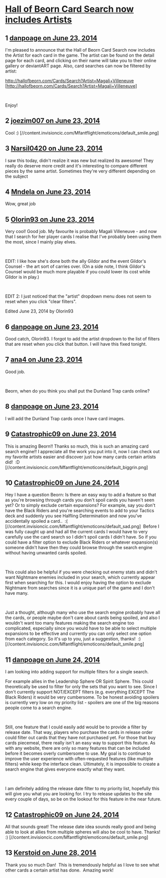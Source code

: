 # [Hall of Beorn Card Search now includes Artists](https://community.fantasyflightgames.com/topic/109213-hall-of-beorn-card-search-now-includes-artists/)

## 1 [danpoage on June 23, 2014](https://community.fantasyflightgames.com/topic/109213-hall-of-beorn-card-search-now-includes-artists/?do=findComment&comment=1129572)

I'm pleased to announce that the Hall of Beorn Card Search now includes the Artist for each card in the game. The artist can be found on the detail page for each card, and clicking on their name will take you to their online gallery or deviantART page. Also, card searches can now be filtered by artist:

http://hallofbeorn.com/Cards/Search?Artist=Magali+Villeneuve [http://hallofbeorn.com/Cards/Search?Artist=Magali+Villeneuve]

 

Enjoy!

## 2 [joezim007 on June 23, 2014](https://community.fantasyflightgames.com/topic/109213-hall-of-beorn-card-search-now-includes-artists/?do=findComment&comment=1129708)

Cool :) [//content.invisioncic.com/Mfantflight/emoticons/default_smile.png]

## 3 [Narsil0420 on June 23, 2014](https://community.fantasyflightgames.com/topic/109213-hall-of-beorn-card-search-now-includes-artists/?do=findComment&comment=1129801)

I saw this today, didn't realize it was new but realized its awesome! They really do deserve more credit and it's interesting to compare different pieces by the same artist. Sometimes they're very different depending on the subject

## 4 [Mndela on June 23, 2014](https://community.fantasyflightgames.com/topic/109213-hall-of-beorn-card-search-now-includes-artists/?do=findComment&comment=1129892)

Wow, great job

## 5 [Olorin93 on June 23, 2014](https://community.fantasyflightgames.com/topic/109213-hall-of-beorn-card-search-now-includes-artists/?do=findComment&comment=1129920)

Very cool! Good job. My favourite is probably Magali Villeneuve - and now that I search for her player cards I realise that I've probably been using them the most, since I mainly play elves.

 

EDIT: I like how she's done both the ally Gildor and the event Gildor's Counsel - the art sort of carries over. (On a side note, I think Gildor's Counsel would be much more playable if you could lower its cost while Gildor is in play.)

 

EDIT 2: I just noticed that the "artist" dropdown menu does not seem to reset when you click "clear filters".

Edited June 23, 2014 by Olorin93

## 6 [danpoage on June 23, 2014](https://community.fantasyflightgames.com/topic/109213-hall-of-beorn-card-search-now-includes-artists/?do=findComment&comment=1130238)

Good catch, Olorin93. I forgot to add the artist dropdown to the list of filters that are reset when you click that button. I will have this fixed tonight.

## 7 [ana4 on June 23, 2014](https://community.fantasyflightgames.com/topic/109213-hall-of-beorn-card-search-now-includes-artists/?do=findComment&comment=1130444)

Good job.

 

Beorn, when do you think you shall put the Dunland Trap cards online?

## 8 [danpoage on June 23, 2014](https://community.fantasyflightgames.com/topic/109213-hall-of-beorn-card-search-now-includes-artists/?do=findComment&comment=1130508)

I will add the Dunland Trap cards once I have card images.

## 9 [Catastrophic09 on June 23, 2014](https://community.fantasyflightgames.com/topic/109213-hall-of-beorn-card-search-now-includes-artists/?do=findComment&comment=1130665)

This is amazing Beorn!! Thanks so much, this is such an amazing card search engine!! I appreciate all the work you put into it, now I can check out my favorite artists easier and discover just how many cards certain artists did!  :D [//content.invisioncic.com/Mfantflight/emoticons/default_biggrin.png]

## 10 [Catastrophic09 on June 24, 2014](https://community.fantasyflightgames.com/topic/109213-hall-of-beorn-card-search-now-includes-artists/?do=findComment&comment=1130849)

Hey I have a question Beorn: Is there an easy way to add a feature so that as you're browsing through cards you don't spoil cards you haven't seen yet? Or to simply exclude certain expansions? For example, say you don't have the Black Riders and you're searching events to add to your Tactics deck and suddenly you see Halfling Determination and now you've accidentally spoiled a card..  :( [//content.invisioncic.com/Mfantflight/emoticons/default_sad.png]  Before I was fully caught up and had all the current cards I would have to very carefully use the card search so I didn't spoil cards I didn't have. So if you could have a filter option to exclude Black Riders or whatever expansion(s) someone didn't have then they could browse through the search engine without having unwanted cards spoiled.

 

This could also be helpful if you were checking out enemy stats and didn't want Nightmare enemies included in your search, which currently appear first when searching for this. I would enjoy having the option to exclude Nightmare from searches since it is a unique part of the game and I don't have many.

 

Just a thought, although many who use the search engine probably have all the cards, or people maybe don't care about cards being spoiled, and also I wouldn't want too many features making the search engine too complicated, especially since you would have to be able to select multiple expansions to be effective and currently you can only select one option from each category. So it's up to you, just a suggestion, thanks!  :) [//content.invisioncic.com/Mfantflight/emoticons/default_smile.png]

## 11 [danpoage on June 24, 2014](https://community.fantasyflightgames.com/topic/109213-hall-of-beorn-card-search-now-includes-artists/?do=findComment&comment=1131228)

I am looking into adding support for multiple filters for a single search.

For example allies in the Leadership Sphere OR Spirit Sphere. This could theoretically be used to filter for only the sets that you want to see. Since I don't currently support NOT/EXCEPT filters (e.g. everything EXCEPT The Black Riders) it would be very cumbersome. To be honest avoiding spoilers is currently very low on my priority list - spoilers are one of the big reasons people come to a search engine.

 

Still, one feature that I could easily add would be to provide a filter by release date. That way, players who purchase the cards in release order could filter out cards that they have not purchased yet. For those that buy cards piecemeal, there really isn't an easy way to support this feature. As with any website, there are only so many features that can be included before it becomes overly cumbersome to use. My goal is to continue to improve the user experience with often-requested features (like multiple filters) while keep the interface clean. Ultimately, it is impossible to create a search engine that gives everyone exactly what they want.

 

I am definitely adding the release date filter to my priority list, hopefully this will give you what you are looking for. I try to release updates to the site every couple of days, so be on the lookout for this feature in the near future.

## 12 [Catastrophic09 on June 24, 2014](https://community.fantasyflightgames.com/topic/109213-hall-of-beorn-card-search-now-includes-artists/?do=findComment&comment=1132074)

All that sounds great! The release date idea sounds really good and being able to look at allies from multiple spheres will also be cool to have. Thanks! :) [//content.invisioncic.com/Mfantflight/emoticons/default_smile.png]

## 13 [Kerstoid on June 28, 2014](https://community.fantasyflightgames.com/topic/109213-hall-of-beorn-card-search-now-includes-artists/?do=findComment&comment=1136365)

Thank you so much Dan!  This is tremendously helpful as I love to see what other cards a certain artist has done.  Amazing work!

